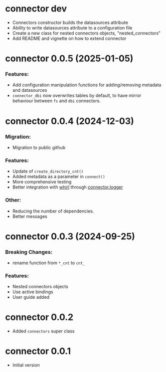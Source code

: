 
# connector dev

- Connectors constructor builds the datasources attribute
- Ability to write datasources attribute to a configuration file 
- Create a new class for nested connectors objects, "nested_connectors"
- Add README and vignette on how to extend connector

# connector 0.0.5 (2025-01-05)

### Features:
-   Add configuration manipulation functions for adding/removing metadata and datasources
-   `connector_dbi` now overwrites tables by default, to have mirror behaviour between `fs` and `dbi` connectors.

# connector 0.0.4 (2024-12-03)

### Migration:
-   Migration to public github

### Features:
-   Update of `create_directory_cnt()`
-   Added metadata as a parameter in `connect()`
-   More comprehensive testing
-   Better integration with [whirl](https://github.com/NovoNordisk-OpenSource/whirl) through [connector.logger](https://github.com/NovoNordisk-OpenSource/connector.logger)

### Other:
-   Reducing the number of dependencies.
-   Better messages

# connector 0.0.3 (2024-09-25)

### Breaking Changes:
-   rename function from `*_cnt` to `cnt_`

### Features:
-   Nested connectors objects
-   Use active bindings
-   User guide added


# connector 0.0.2

-   Added `connectors` super class

# connector 0.0.1

-   Initial version
